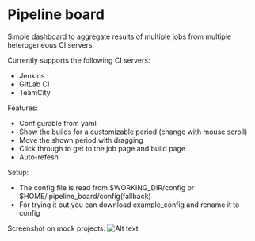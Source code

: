 # Pipeline board
Simple dashboard to aggregate results of multiple jobs from multiple heterogeneous CI servers.

Currently supports the following CI servers:
* Jenkins
* GitLab CI
* TeamCity

Features:
* Configurable from yaml
* Show the builds for a customizable period (change with mouse scroll)
* Move the shown period with dragging
* Click through to get to the job page and build page
* Auto-refesh

Setup:
* The config file is read from $WORKING_DIR/config or $HOME/.pipeline_board/config(fallback)
* For trying it out you can download example_config and rename it to config

Screenshot on mock projects:
![Alt text](https://user-images.githubusercontent.com/29373148/34178037-b3852d50-e4fd-11e7-8b65-15cce0e97dd5.png)

